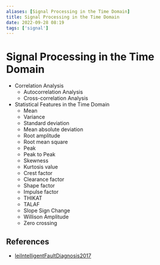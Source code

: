 ```yaml
---
aliases: [Signal Processing in the Time Domain]
title: Signal Processing in the Time Domain
date: 2022-09-28 08:19
tags: ['signal']
---
```


# Signal Processing in the Time Domain

- Correlation Analysis
  - Autocorrelation Analysis
  - Cross-correlation Analysis
- Statistical Features in the Time Domain
    - Mean
    - Variance
    - Standard deviation
    - Mean absolute deviation
    - Root amplitude
    - Root mean square
    - Peak
    - Peak to Peak
    - Skewness
    - Kurtosis value
    - Crest factor
    - Clearance factor
    - Shape factor
    - Impulse factor
    - THIKAT
    - TALAF
    - Slope Sign Change
    - Willison Amplitude
    - Zero crossing

## References

- [leiIntelligentFaultDiagnosis2017](../zotero/leiIntelligentFaultDiagnosis2017.md)
